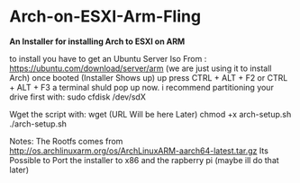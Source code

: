 # Arch-on-ESXI-Arm-Fling
__An Installer for installing Arch to ESXI on ARM__

to install you have to get an Ubuntu Server Iso From : https://ubuntu.com/download/server/arm
(we are just using it to install Arch)
once booted (Installer Shows up) up press CTRL + ALT + F2 or CTRL + ALT + F3
a terminal shuld pop up now.
i recommend partitioning your drive first with: sudo cfdisk /dev/sdX

Wget the script with: 
wget (URL Will be here Later)
chmod +x arch-setup.sh
./arch-setup.sh


Notes: 
The Rootfs comes from http://os.archlinuxarm.org/os/ArchLinuxARM-aarch64-latest.tar.gz
Its Possible to Port the installer to x86 and the rapberry pi (maybe ill do that later)
